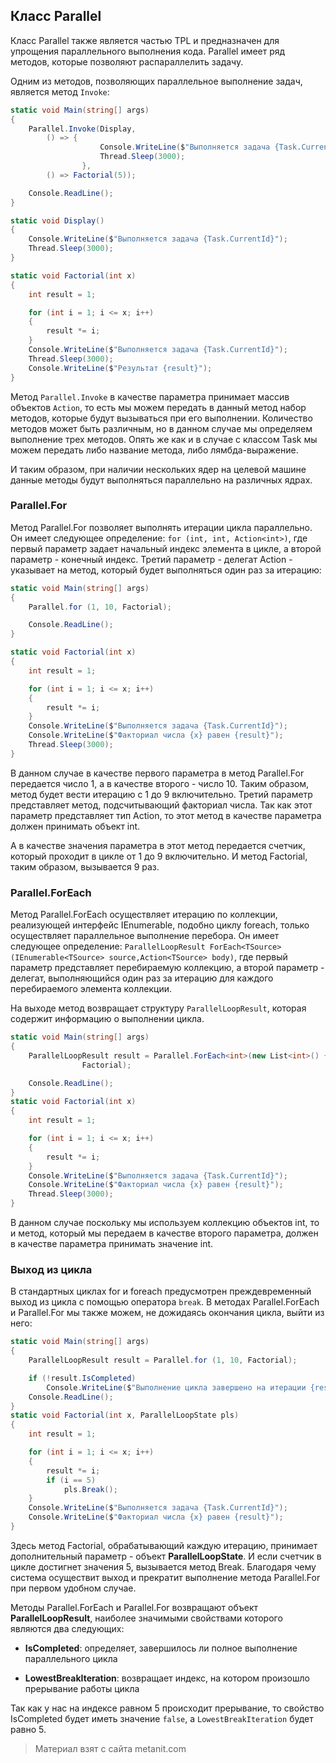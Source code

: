 ## Класс Parallel

Класс Parallel также является частью TPL и предназначен для упрощения параллельного выполнения кода. Parallel имеет ряд методов, которые позволяют распараллелить задачу.

Одним из методов, позволяющих параллельное выполнение задач, является метод `Invoke`:

```cs
static void Main(string[] args)
{
    Parallel.Invoke(Display, 
        () => { 
                    Console.WriteLine($"Выполняется задача {Task.CurrentId}");
                    Thread.Sleep(3000);
                },
        () => Factorial(5));

    Console.ReadLine();
}

static void Display()
{
    Console.WriteLine($"Выполняется задача {Task.CurrentId}");
    Thread.Sleep(3000);
}

static void Factorial(int x)
{
    int result = 1;

    for (int i = 1; i <= x; i++)
    {
        result *= i;
    }
    Console.WriteLine($"Выполняется задача {Task.CurrentId}");
    Thread.Sleep(3000);
    Console.WriteLine($"Результат {result}");
}
```

Метод `Parallel.Invoke` в качестве параметра принимает массив объектов `Action`, то есть мы можем передать в данный метод набор методов, которые будут вызываться при его выполнении. Количество методов может быть различным, но в данном случае мы определяем выполнение трех методов. Опять же как и в случае с классом Task мы можем передать либо название метода, либо лямбда-выражение.

И таким образом, при наличии нескольких ядер на целевой машине данные методы будут выполняться параллельно на различных ядрах.

### Parallel.For

Метод Parallel.For позволяет выполнять итерации цикла параллельно. Он имеет следующее определение: `for (int, int, Action<int>)`, где первый параметр задает начальный индекс элемента в цикле, а второй параметр - конечный индекс. Третий параметр - делегат Action  - указывает на метод, который будет выполняться один раз за итерацию:

```cs
static void Main(string[] args)
{
    Parallel.for (1, 10, Factorial);

    Console.ReadLine();
}

static void Factorial(int x)
{
    int result = 1;

    for (int i = 1; i <= x; i++)
    {
        result *= i;
    }
    Console.WriteLine($"Выполняется задача {Task.CurrentId}");
    Console.WriteLine($"Факториал числа {x} равен {result}");
    Thread.Sleep(3000);
}
```

В данном случае в качестве первого параметра в метод Parallel.For передается число 1, а в качестве второго - число 10. Таким образом, метод будет вести итерацию с 1 до 9 включительно. Третий параметр представляет метод, подсчитывающий факториал числа. Так как этот параметр представляет тип Action<int>, то этот метод в качестве параметра должен принимать объект int.

А в качестве значения параметра в этот метод передается счетчик, который проходит в цикле от 1 до 9 включительно. И метод Factorial, таким образом, вызывается 9 раз.

### Parallel.ForEach

Метод Parallel.ForEach осуществляет итерацию по коллекции, реализующей интерфейс IEnumerable, подобно циклу foreach, только осуществляет параллельное выполнение перебора. Он имеет следующее определение: `ParallelLoopResult ForEach<TSource>(IEnumerable<TSource> source,Action<TSource> body)`, где первый параметр представляет перебираемую коллекцию, а второй параметр - делегат, выполняющийся один раз за итерацию для каждого перебираемого элемента коллекции.

На выходе метод возвращает структуру `ParallelLoopResult`, которая содержит информацию о выполнении цикла.

```cs
static void Main(string[] args)
{
    ParallelLoopResult result = Parallel.ForEach<int>(new List<int>() { 1, 3, 5, 8 },
                Factorial);

    Console.ReadLine();
}
static void Factorial(int x)
{
    int result = 1;

    for (int i = 1; i <= x; i++)
    {
        result *= i;
    }
    Console.WriteLine($"Выполняется задача {Task.CurrentId}");
    Console.WriteLine($"Факториал числа {x} равен {result}");
    Thread.Sleep(3000);
}
```

В данном случае поскольку мы используем коллекцию объектов int, то и метод, который мы передаем в качестве второго параметра, должен в качестве параметра принимать значение int.

### Выход из цикла

В стандартных циклах for и foreach предусмотрен преждевременный выход из цикла с помощью оператора `break`. В методах Parallel.ForEach и Parallel.For мы также можем, не дожидаясь окончания цикла, выйти из него:

```cs
static void Main(string[] args)
{
    ParallelLoopResult result = Parallel.for (1, 10, Factorial);

    if (!result.IsCompleted)
        Console.WriteLine($"Выполнение цикла завершено на итерации {result.LowestBreakIteration}");
    Console.ReadLine();
}
static void Factorial(int x, ParallelLoopState pls)
{
    int result = 1;

    for (int i = 1; i <= x; i++)
    {
        result *= i;
        if (i == 5)
            pls.Break();
    }
    Console.WriteLine($"Выполняется задача {Task.CurrentId}");
    Console.WriteLine($"Факториал числа {x} равен {result}");
}
```

Здесь метод Factorial, обрабатывающий каждую итерацию, принимает дополнительный параметр - объект **ParallelLoopState**. И если счетчик в цикле достигнет значения 5, вызывается метод Break. Благодаря чему система осуществит выход и прекратит выполнение метода Parallel.For при первом удобном случае.

Методы Parallel.ForEach и Parallel.For возвращают объект **ParallelLoopResult**, наиболее значимыми свойствами которого являются два следующих:

- **IsCompleted**: определяет, завершилось ли полное выполнение параллельного цикла

- **LowestBreakIteration**: возвращает индекс, на котором произошло прерывание работы цикла

Так как у нас на индексе равном 5 происходит прерывание, то свойство IsCompleted будет иметь значение `false`, а `LowestBreakIteration` будет равно 5.


> Материал взят с сайта metanit.com
